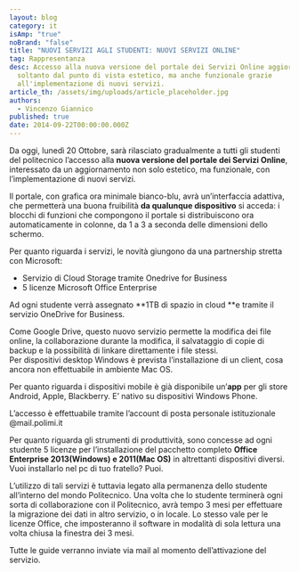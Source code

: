 ```yaml
---
layout: blog
category: it
isAmp: "true"
noBrand: "false"
title: "NUOVI SERVIZI AGLI STUDENTI: NUOVI SERVIZI ONLINE"
tag: Rappresentanza
desc: Accesso alla nuova versione del portale dei Servizi Online aggiornati non
  soltanto dal punto di vista estetico, ma anche funzionale grazie
  all'implementazione di nuovi servizi.
article_th: /assets/img/uploads/article_placeholder.jpg
authors:
  - Vincenzo Giannico
published: true
date: 2014-09-22T00:00:00.000Z
---
```


Da oggi, lunedì 20 Ottobre, sarà rilasciato gradualmente a tutti gli studenti del politecnico l’accesso alla **nuova versione del portale dei Servizi Online**, interessato da un aggiornamento non solo estetico, ma funzionale, con l’implementazione di nuovi servizi.

Il portale, con grafica ora minimale bianco-blu, avrà un’interfaccia adattiva, che permetterà una buona fruibilità **da qualunque dispositivo** si acceda: i blocchi di funzioni che compongono il portale si distribuiscono ora automaticamente in colonne, da 1 a 3 a seconda delle dimensioni dello schermo.

Per quanto riguarda i servizi, le novità giungono da una partnership stretta con Microsoft:

*   Servizio di Cloud Storage tramite Onedrive for Business
*   5 licenze Microsoft Office Enterprise

Ad ogni studente verrà assegnato **1TB di spazio in cloud **e tramite il servizio OneDrive for Business.

Come Google Drive, questo nuovo servizio permette la modifica dei file online, la collaborazione durante la modifica, il salvataggio di copie di backup e la possibilità di linkare direttamente i file stessi.  
Per dispositivi desktop Windows è prevista l’installazione di un client, cosa ancora non effettuabile in ambiente Mac OS.

Per quanto riguarda i dispositivi mobile è già disponibile un’**app** per gli store Android, Apple, Blackberry. E’ nativo su dispositivi Windows Phone.

L’accesso è effettuabile tramite l’account di posta personale istituzionale @mail.polimi.it

Per quanto riguarda gli strumenti di produttività, sono concesse ad ogni studente 5 licenze per l’installazione del pacchetto completo **Office Enterprise 2013(Windows) e 2011(Mac OS)** in altrettanti dispositivi diversi.   
Vuoi installarlo nel pc di tuo fratello? Puoi. 

L’utilizzo di tali servizi è tuttavia legato alla permanenza dello studente all’interno del mondo Politecnico. Una volta che lo studente terminerà ogni sorta di collaborazione con il Politecnico, avrà tempo 3 mesi per effettuare la migrazione dei dati in altro servizio, o in locale. Lo stesso vale per le licenze Office, che imposteranno il software in modalità di sola lettura una volta chiusa la finestra dei 3 mesi.

Tutte le guide verranno inviate via mail al momento dell’attivazione del servizio.

